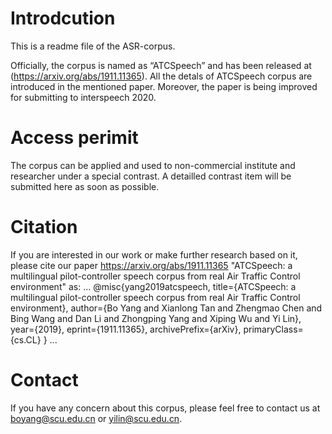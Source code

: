 # Introdcution
This is a readme file of the ASR-corpus.

Officially, the corpus is named as “ATCSpeech” and has been released at (https://arxiv.org/abs/1911.11365). 
All the detals of ATCSpeech corpus are introduced in the mentioned paper. 
Moreover, the paper is being improved for submitting to interspeech 2020. 


# Access perimit

The corpus can be applied and used to non-commercial institute and researcher under a special contrast.
A detailled contrast item will be submitted here as soon as possible.



# Citation

If you are interested in our work or make further research based on it, please cite our paper <https://arxiv.org/abs/1911.11365>
"ATCSpeech: a multilingual pilot-controller speech corpus from real Air Traffic Control environment" as:
...
@misc{yang2019atcspeech,
    title={ATCSpeech: a multilingual pilot-controller speech corpus from real Air Traffic Control environment},
    author={Bo Yang and Xianlong Tan and Zhengmao Chen and Bing Wang and Dan Li and Zhongping Yang and Xiping Wu and Yi Lin},
    year={2019},
    eprint={1911.11365},
    archivePrefix={arXiv},
    primaryClass={cs.CL}
}
...
# Contact
If you have any concern about this corpus, please feel free to contact us at boyang@scu.edu.cn or yilin@scu.edu.cn.
